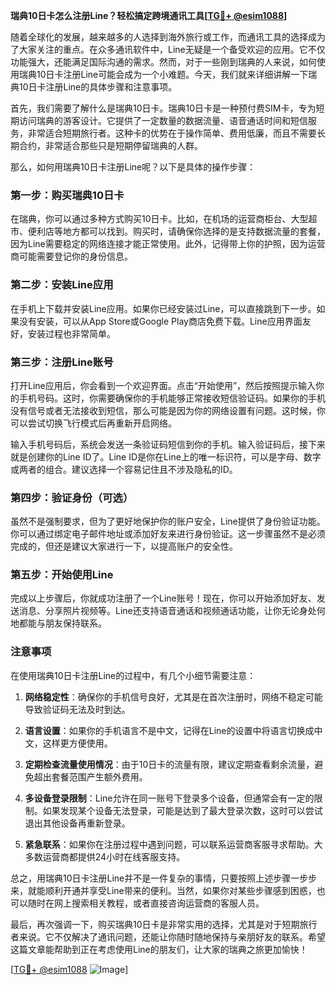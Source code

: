 **瑞典10日卡怎么注册Line？轻松搞定跨境通讯工具[[TG💪+ @esim1088](https://t.me/s/esim1088)]**

随着全球化的发展，越来越多的人选择到海外旅行或工作，而通讯工具的选择成为了大家关注的重点。在众多通讯软件中，Line无疑是一个备受欢迎的应用。它不仅功能强大，还能满足国际沟通的需求。然而，对于一些刚到瑞典的人来说，如何使用瑞典10日卡注册Line可能会成为一个小难题。今天，我们就来详细讲解一下瑞典10日卡注册Line的具体步骤和注意事项。

首先，我们需要了解什么是瑞典10日卡。瑞典10日卡是一种预付费SIM卡，专为短期访问瑞典的游客设计。它提供了一定数量的数据流量、语音通话时间和短信服务，非常适合短期旅行者。这种卡的优势在于操作简单、费用低廉，而且不需要长期合约，非常适合那些只是短期停留瑞典的人群。

那么，如何用瑞典10日卡注册Line呢？以下是具体的操作步骤：

### 第一步：购买瑞典10日卡

在瑞典，你可以通过多种方式购买10日卡。比如，在机场的运营商柜台、大型超市、便利店等地方都可以找到。购买时，请确保你选择的是支持数据流量的套餐，因为Line需要稳定的网络连接才能正常使用。此外，记得带上你的护照，因为运营商可能需要登记你的身份信息。

### 第二步：安装Line应用

在手机上下载并安装Line应用。如果你已经安装过Line，可以直接跳到下一步。如果没有安装，可以从App Store或Google Play商店免费下载。Line应用界面友好，安装过程也非常简单。

### 第三步：注册Line账号

打开Line应用后，你会看到一个欢迎界面。点击“开始使用”，然后按照提示输入你的手机号码。这时，你需要确保你的手机能够正常接收短信验证码。如果你的手机没有信号或者无法接收到短信，那么可能是因为你的网络设置有问题。这时候，你可以尝试切换飞行模式后再重新开启网络。

输入手机号码后，系统会发送一条验证码短信到你的手机。输入验证码后，接下来就是创建你的Line ID了。Line ID是你在Line上的唯一标识符，可以是字母、数字或两者的组合。建议选择一个容易记住且不涉及隐私的ID。

### 第四步：验证身份（可选）

虽然不是强制要求，但为了更好地保护你的账户安全，Line提供了身份验证功能。你可以通过绑定电子邮件地址或添加好友来进行身份验证。这一步骤虽然不是必须完成的，但还是建议大家进行一下，以提高账户的安全性。

### 第五步：开始使用Line

完成以上步骤后，你就成功注册了一个Line账号！现在，你可以开始添加好友、发送消息、分享照片视频等。Line还支持语音通话和视频通话功能，让你无论身处何地都能与朋友保持联系。

### 注意事项

在使用瑞典10日卡注册Line的过程中，有几个小细节需要注意：

1. **网络稳定性**：确保你的手机信号良好，尤其是在首次注册时，网络不稳定可能导致验证码无法及时到达。
   
2. **语言设置**：如果你的手机语言不是中文，记得在Line的设置中将语言切换成中文，这样更方便使用。

3. **定期检查流量使用情况**：由于10日卡的流量有限，建议定期查看剩余流量，避免超出套餐范围产生额外费用。

4. **多设备登录限制**：Line允许在同一账号下登录多个设备，但通常会有一定的限制。如果发现某个设备无法登录，可能是达到了最大登录次数，这时可以尝试退出其他设备再重新登录。

5. **紧急联系**：如果你在注册过程中遇到问题，可以联系运营商客服寻求帮助。大多数运营商都提供24小时在线客服支持。

总之，用瑞典10日卡注册Line并不是一件复杂的事情，只要按照上述步骤一步步来，就能顺利开通并享受Line带来的便利。当然，如果你对某些步骤感到困惑，也可以随时在网上搜索相关教程，或者直接咨询运营商的客服人员。

最后，再次强调一下，购买瑞典10日卡是非常实用的选择，尤其是对于短期旅行者来说。它不仅解决了通讯问题，还能让你随时随地保持与亲朋好友的联系。希望这篇文章能帮助到正在考虑使用Line的朋友们，让大家的瑞典之旅更加愉快！

[[TG💪+ @esim1088](https://t.me/s/esim1088) ![Image](https://i.postimg.cc/4NQfJmqS/Snipaste-2025-05-13-00-14-12.png)]